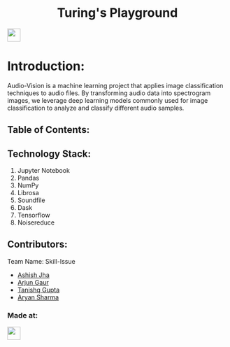 <h1 align="center">Turing's Playground</h1>
<p align="center">
</p>
<a href="https://weekendofcode.computercodingclub.in/"> <img src="https://i.postimg.cc/njCM24kx/woc.jpg" height=30px> </a>

# Introduction:
  Audio-Vision is a machine learning project that applies image classification techniques to audio files. By transforming audio data into spectrogram images, we leverage deep learning models commonly used for image classification to analyze and classify different audio samples.

## Table of Contents:

## Technology Stack:
  1) Jupyter Notebook
  2) Pandas
  3) NumPy
  4) Librosa
  5) Soundfile
  6) Dask
  7) Tensorflow
  8) Noisereduce

## Contributors:

Team Name: Skill-Issue

* [Ashish Jha](https://github.com/ashishjha20)
* [Arjun Gaur](https://github.com/Arj0n-G0d)
* [Tanishq Gupta](https://github.com/StormShadow26)
* [Aryan Sharma](https://github.com/1aryansharma1)


### Made at:



<a href="https://weekendofcode.computercodingclub.in/"> <img src="https://i.postimg.cc/mrCCnTbN/tpg.jpg" height=30px> </a>